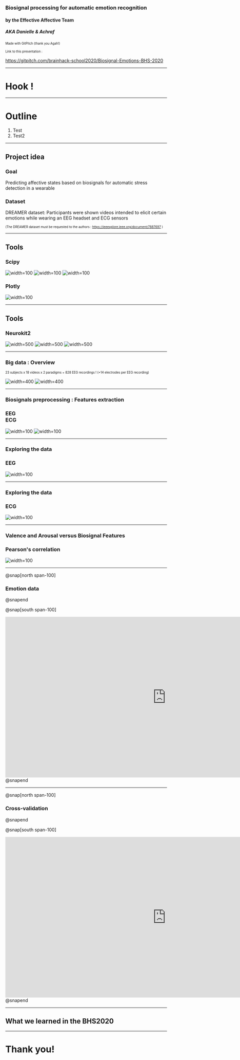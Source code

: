### Biosignal processing for automatic emotion recognition

#### by the Effective Affective Team 
##### AKA Danielle & Achraf
<sup><sub>Made with GitPitch (thank you Agah!)</sub></sup>

<sup><sub> Link to this presentation :
  
  https://gitpitch.com/brainhack-school2020/Biosignal-Emotions-BHS-2020 </sub></sup>

---

# Hook !


---

# Outline 

1. Test
2. Test2

---

## Project idea

### Goal 
Predicting affective states based on biosignals for automatic stress detection in a wearable

### Dataset

DREAMER dataset: Participants were shown videos intended to elicit certain emotions while wearing an EEG headset and ECG sensors

<sup><sub> (The DREAMER dataset must be requested to the authors : https://ieeexplore.ieee.org/document/7887697 ) </sub></sup>


---

## Tools
### Scipy
![width=100](images/scipy.png)
![width=100](images/scipy_importexample.png)
![width=100](images/scipy_signalexample.png)
### Plotly
![width=100](images/plotly.png)

---

## Tools
### Neurokit2
![width=500](images/neurokit2.png)
![width=500](images/neurokit2_importexample.png)
![width=500](images/neurokit2_ecgdemo.png)

---

### Big data : Overview

<sup><sub>23 subjects x 18 videos x 2 paradigms = 828 EEG recordings !
(+14 electrodes per EEG recording) </sub></sup>

![width=400](images/stim.gif) ![width=400](images/basl.gif)

---

### Biosignals preprocessing : Features extraction
### EEG  <br/> ECG
![width=100](images/EEG_features.png) ![width=100](images/ECG_features.png)

---

### Exploring the data
### EEG
![width=100](images/plotly_EEG.gif)

---

### Exploring the data
### ECG
![width=100](images/plotly_ECG.gif)

---
### Valence and Arousal versus Biosignal Features
### Pearson's correlation
![width=100](images/pearson_eeg_ecg.png)

---

@snap[north span-100]
### Emotion data
@snapend

@snap[south span-100]
<iframe src="https://brainhack-school2020.github.io/Biosignal-Emotions-BHS-2020/" width="1000" height="500" frameborder="0" marginwidth="0" marginheight="0"></iframe>
@snapend

---

@snap[north span-100]
### Cross-validation
@snapend

@snap[south span-100]
<iframe src="https://brainhack-school2020.github.io/Biosignal-Emotions-BHS-2020/DREAMER_group_cross_validation.html" width="1000" height="500" frameborder="0" marginwidth="0" marginheight="0"></iframe>
@snapend

---

## What we learned in the BHS2020

---

# Thank you!
